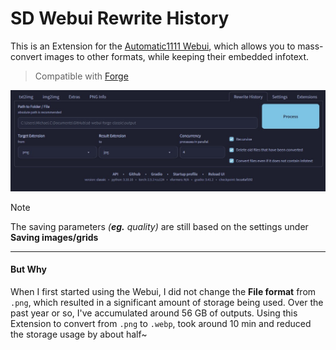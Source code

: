 ﻿# SD Webui Rewrite History
This is an Extension for the [Automatic1111 Webui](https://github.com/AUTOMATIC1111/stable-diffusion-webui), which allows you to mass-convert images to other formats, while keeping their embedded infotext.

> Compatible with [Forge](https://github.com/lllyasviel/stable-diffusion-webui-forge)

<p align="center"><img src="./ui.jpg"></p>

> [!NOTE]
> The saving parameters *(**eg.** quality)* are still based on the settings under **Saving images/grids**

<hr>

#### But Why

When I first started using the Webui, I did not change the **File format** from `.png`, which resulted in a significant amount of storage being used. Over the past year or so, I've accumulated around 56 GB of outputs. Using this Extension to convert from `.png` to `.webp`, took around 10 min and reduced the storage usage by about half~
